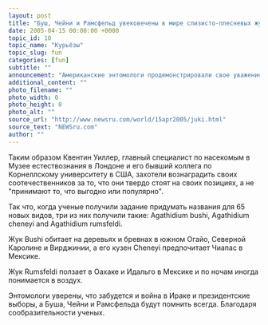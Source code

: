 ```yaml
---
layout: post
title: "Буш, Чейни и Рамсфельд увековечены в мире слизисто-плесневых жуков"
date: 2005-04-15 00:00:00 +0000
topic_id: 10
topic_name: "Курьёзы"
topic_slug: fun
categories: [fun]
subtitle: ""
announcement: "Американские энтомологи продемонстрировали свое уважение к первым лицам государства. Новые виды слизисто-плесневых жуков названы именами президента, его заместителя и главного силовика. Пишет британская газета \"Times\" (перевод на сайте Inopressa.ru)."
additional_content: ""
photo_filename: ""
photo_width: 0
photo_height: 0
photo_alt: ""
source_url: "http://www.newsru.com/world/15apr2005/juki.html"
source_text: "NEWSru.com"
author: ""
---
```

Таким образом Квентин Уиллер, главный специалист по насекомым в Музее естествознания в Лондоне и его бывший коллега по Корнеллскому университету в США, захотели вознаградить своих соотечественников за то, что они твердо стоят на своих позициях, а не "принимают то, что выгодно или популярно".

Так что, когда ученые получили задание придумать названия для 65 новых видов, три из них получили такие: Agathidium bushi, Agathidium cheneyi and Agathidium rumsfeldi.

Жук Bushi обитает на деревьях и бревнах в южном Огайо, Северной Каролине и Вирджинии, а его кузен Cheneyi предпочитает Чиапас в Мексике.

Жук Rumsfeldi ползает в Оахаке и Идальго в Мексике и по ночам иногда понимается в воздух.

Энтомологи уверены, что забудется и война в Ираке и президентские выборы, а Буша, Чейни и Рамсфельда будут помнить всегда. Благодаря сообразительности ученых.
